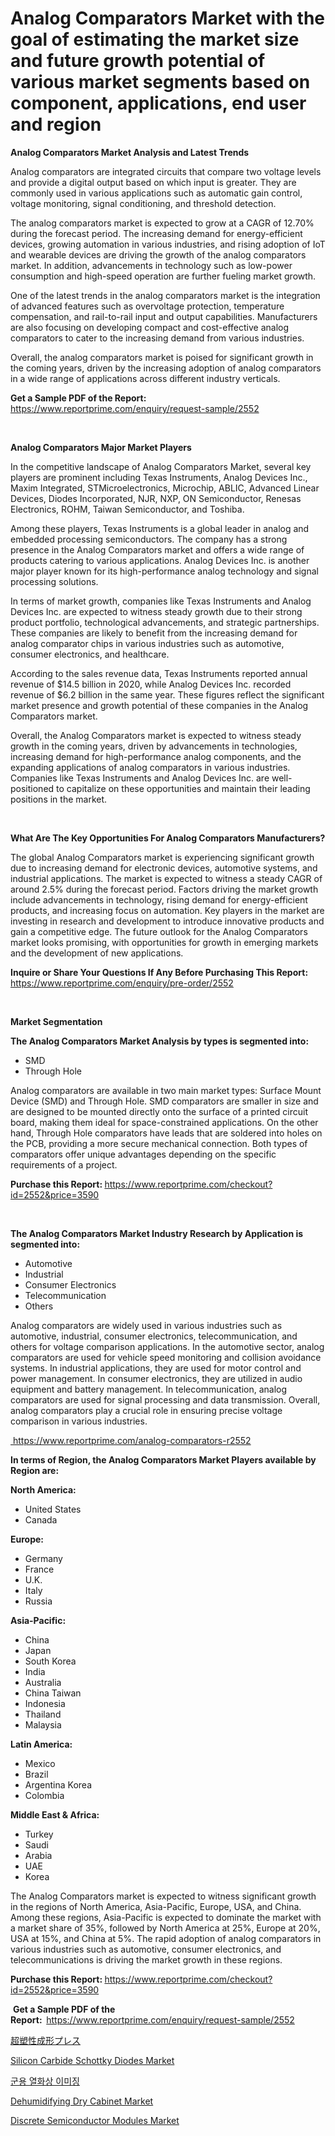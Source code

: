 <p><h1>Analog Comparators Market with the goal of estimating the market size and future growth potential of various market segments based on component, applications, end user and region</h1></p><p><strong>Analog Comparators Market Analysis and Latest Trends</strong></p>
<p><p>Analog comparators are integrated circuits that compare two voltage levels and provide a digital output based on which input is greater. They are commonly used in various applications such as automatic gain control, voltage monitoring, signal conditioning, and threshold detection.</p><p>The analog comparators market is expected to grow at a CAGR of 12.70% during the forecast period. The increasing demand for energy-efficient devices, growing automation in various industries, and rising adoption of IoT and wearable devices are driving the growth of the analog comparators market. In addition, advancements in technology such as low-power consumption and high-speed operation are further fueling market growth.</p><p>One of the latest trends in the analog comparators market is the integration of advanced features such as overvoltage protection, temperature compensation, and rail-to-rail input and output capabilities. Manufacturers are also focusing on developing compact and cost-effective analog comparators to cater to the increasing demand from various industries.</p><p>Overall, the analog comparators market is poised for significant growth in the coming years, driven by the increasing adoption of analog comparators in a wide range of applications across different industry verticals.</p></p>
<p><strong>Get a Sample PDF of the Report:&nbsp;</strong> <a href="https://www.reportprime.com/enquiry/request-sample/2552">https://www.reportprime.com/enquiry/request-sample/2552</a></p>
<p>&nbsp;</p>
<p><strong>Analog Comparators Major Market Players</strong></p>
<p><p>In the competitive landscape of Analog Comparators Market, several key players are prominent including Texas Instruments, Analog Devices Inc., Maxim Integrated, STMicroelectronics, Microchip, ABLIC, Advanced Linear Devices, Diodes Incorporated, NJR, NXP, ON Semiconductor, Renesas Electronics, ROHM, Taiwan Semiconductor, and Toshiba.</p><p>Among these players, Texas Instruments is a global leader in analog and embedded processing semiconductors. The company has a strong presence in the Analog Comparators market and offers a wide range of products catering to various applications. Analog Devices Inc. is another major player known for its high-performance analog technology and signal processing solutions.</p><p>In terms of market growth, companies like Texas Instruments and Analog Devices Inc. are expected to witness steady growth due to their strong product portfolio, technological advancements, and strategic partnerships. These companies are likely to benefit from the increasing demand for analog comparator chips in various industries such as automotive, consumer electronics, and healthcare.</p><p>According to the sales revenue data, Texas Instruments reported annual revenue of $14.5 billion in 2020, while Analog Devices Inc. recorded revenue of $6.2 billion in the same year. These figures reflect the significant market presence and growth potential of these companies in the Analog Comparators market.</p><p>Overall, the Analog Comparators market is expected to witness steady growth in the coming years, driven by advancements in technologies, increasing demand for high-performance analog components, and the expanding applications of analog comparators in various industries. Companies like Texas Instruments and Analog Devices Inc. are well-positioned to capitalize on these opportunities and maintain their leading positions in the market.</p></p>
<p>&nbsp;</p>
<p><strong>What Are The Key Opportunities For Analog Comparators Manufacturers?</strong></p>
<p><p>The global Analog Comparators market is experiencing significant growth due to increasing demand for electronic devices, automotive systems, and industrial applications. The market is expected to witness a steady CAGR of around 2.5% during the forecast period. Factors driving the market growth include advancements in technology, rising demand for energy-efficient products, and increasing focus on automation. Key players in the market are investing in research and development to introduce innovative products and gain a competitive edge. The future outlook for the Analog Comparators market looks promising, with opportunities for growth in emerging markets and the development of new applications.</p></p>
<p><strong>Inquire or Share Your Questions If Any Before Purchasing This Report:</strong> <a href="https://www.reportprime.com/enquiry/pre-order/2552">https://www.reportprime.com/enquiry/pre-order/2552</a></p>
<p>&nbsp;</p>
<p><strong>Market Segmentation</strong></p>
<p><strong>The Analog Comparators Market Analysis by types is segmented into:</strong></p>
<p><ul><li>SMD</li><li>Through Hole</li></ul></p>
<p><p>Analog comparators are available in two main market types: Surface Mount Device (SMD) and Through Hole. SMD comparators are smaller in size and are designed to be mounted directly onto the surface of a printed circuit board, making them ideal for space-constrained applications. On the other hand, Through Hole comparators have leads that are soldered into holes on the PCB, providing a more secure mechanical connection. Both types of comparators offer unique advantages depending on the specific requirements of a project.</p></p>
<p><strong>Purchase this Report:&nbsp;</strong><a href="https://www.reportprime.com/checkout?id=2552&price=3590">https://www.reportprime.com/checkout?id=2552&price=3590</a></p>
<p>&nbsp;</p>
<p><strong>The Analog Comparators Market Industry Research by Application is segmented into:</strong></p>
<p><ul><li>Automotive</li><li>Industrial</li><li>Consumer Electronics</li><li>Telecommunication</li><li>Others</li></ul></p>
<p><p>Analog comparators are widely used in various industries such as automotive, industrial, consumer electronics, telecommunication, and others for voltage comparison applications. In the automotive sector, analog comparators are used for vehicle speed monitoring and collision avoidance systems. In industrial applications, they are used for motor control and power management. In consumer electronics, they are utilized in audio equipment and battery management. In telecommunication, analog comparators are used for signal processing and data transmission. Overall, analog comparators play a crucial role in ensuring precise voltage comparison in various industries.</p></p>
<p><a href="https://www.reportprime.com/analog-comparators-r2552">&nbsp;https://www.reportprime.com/analog-comparators-r2552</a></p>
<p><strong>In terms of Region, the Analog Comparators Market Players available by Region are:</strong></p>
<p>
    <p> <strong> North America: </strong>
        <ul>
            <li>United States</li>
            <li>Canada</li>
        </ul>
        </p> 
    <p> <strong> Europe: </strong>
        <ul>
            <li>Germany</li>
            <li>France</li>
            <li>U.K.</li>
            <li>Italy</li>
            <li>Russia</li>
        </ul>
        </p> 
    <p> <strong> Asia-Pacific: </strong>
        <ul>
            <li>China</li>
            <li>Japan</li>
            <li>South Korea</li>
            <li>India</li>
            <li>Australia</li>
            <li>China Taiwan</li>
            <li>Indonesia</li>
            <li>Thailand</li>
            <li>Malaysia</li>
        </ul>
        </p> 
    <p> <strong> Latin America: </strong>
        <ul>
            <li>Mexico</li>
            <li>Brazil</li>
            <li>Argentina Korea</li>
            <li>Colombia</li>
        </ul>
        </p> 
    <p> <strong> Middle East & Africa: </strong>
        <ul>
            <li>Turkey</li>
            <li>Saudi</li>
            <li>Arabia</li>
            <li>UAE</li>
            <li>Korea</li>
        </ul>
    </p>
    </p>
<p><p>The Analog Comparators market is expected to witness significant growth in the regions of North America, Asia-Pacific, Europe, USA, and China. Among these regions, Asia-Pacific is expected to dominate the market with a market share of 35%, followed by North America at 25%, Europe at 20%, USA at 15%, and China at 5%. The rapid adoption of analog comparators in various industries such as automotive, consumer electronics, and telecommunications is driving the market growth in these regions.</p></p>
<p><strong>Purchase this Report: </strong><a href="https://www.reportprime.com/checkout?id=2552&price=3590">https://www.reportprime.com/checkout?id=2552&price=3590</a></p>
<p>&nbsp;<strong>Get a Sample PDF of the Report:&nbsp;&nbsp;</strong><a href="https://www.reportprime.com/enquiry/request-sample/2552">https://www.reportprime.com/enquiry/request-sample/2552</a></p>
<p><strong></strong></p>
<p><p><a href="https://github.com/FredaJerde/Market-Research-Report-List-1/blob/main/437167272369.md">超塑性成形プレス</a></p><p><a href="https://github.com/LeilaniWyman2021/Market-Research-Report-List-1/blob/main/silicon-carbide-schottky-diodes-market.md">Silicon Carbide Schottky Diodes Market</a></p><p><a href="https://github.com/rustymarie2024/Market-Research-Report-List-1/blob/main/864264869270.md">군용 열화상 이미징</a></p><p><a href="https://issuu.com/reportprime-2/docs/dehumidifying-dry-cabinet-market-size-2030.pptx">Dehumidifying Dry Cabinet Market</a></p><p><a href="https://github.com/NikolasKirlin2023/Market-Research-Report-List-1/blob/main/discrete-semiconductor-modules-market.md">Discrete Semiconductor Modules Market</a></p></p>